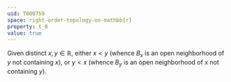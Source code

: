 ```yaml
---
uid: T000759
space: right-order-topology-on-mathbb{r}
property: t_0
value: true
---
```

Given distinct $x,y \in \mathbb{R}$, either $x < y$ (whence $B_x$ is an open neighborhood of $y$ not containing $x$), or $y < x$ (whence $B_y$ is an open neighborhood of $x$ not containing $y$).

